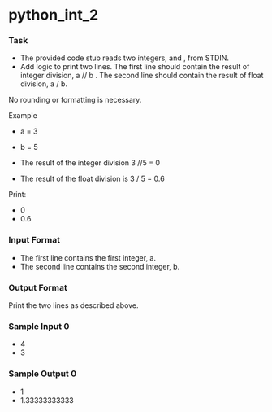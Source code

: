 # python_int_2


### Task


* The provided code stub reads two integers,  and , from STDIN.
* Add logic to print two lines. The first line should contain the result of integer division, a // b . The second line should contain the result of float division, a / b.


No rounding or formatting is necessary.

Example 
 * a = 3
 * b = 5

* The result of the integer division 3 //5 = 0
* The result of the float division is 3 / 5 = 0.6

Print:
* 0
* 0.6

### Input Format

* The first line contains the first integer, a. 
* The second line contains the second integer, b.


### Output Format

Print the two lines as described above.


### Sample Input 0

* 4
* 3


### Sample Output 0

* 1
* 1.33333333333